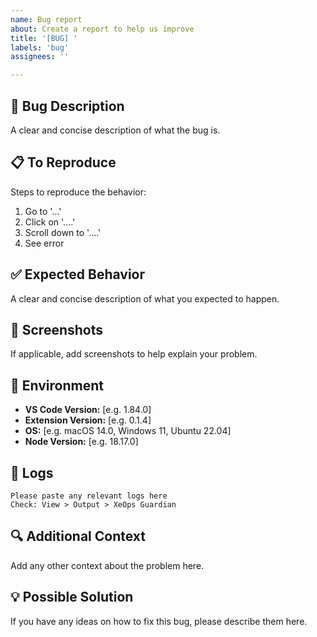 ```yaml
---
name: Bug report
about: Create a report to help us improve
title: '[BUG] '
labels: 'bug'
assignees: ''

---
```


## 🐛 Bug Description
A clear and concise description of what the bug is.

## 📋 To Reproduce
Steps to reproduce the behavior:
1. Go to '...'
2. Click on '....'
3. Scroll down to '....'
4. See error

## ✅ Expected Behavior
A clear and concise description of what you expected to happen.

## 📸 Screenshots
If applicable, add screenshots to help explain your problem.

## 🔧 Environment
- **VS Code Version:** [e.g. 1.84.0]
- **Extension Version:** [e.g. 0.1.4]
- **OS:** [e.g. macOS 14.0, Windows 11, Ubuntu 22.04]
- **Node Version:** [e.g. 18.17.0]

## 📝 Logs
```
Please paste any relevant logs here
Check: View > Output > XeOps Guardian
```

## 🔍 Additional Context
Add any other context about the problem here.

## 💡 Possible Solution
If you have any ideas on how to fix this bug, please describe them here.